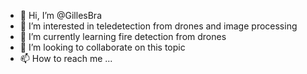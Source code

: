 - 👋 Hi, I’m @GillesBra
- 👀 I’m interested in teledetection from drones and image processing
- 🌱 I’m currently learning fire detection from drones
- 💞️ I’m looking to collaborate on this topic
- 📫 How to reach me ...

<!---
GillesBra/GillesBra is a ✨ special ✨ repository because its `README.md` (this file) appears on your GitHub profile.
You can click the Preview link to take a look at your changes.
--->
